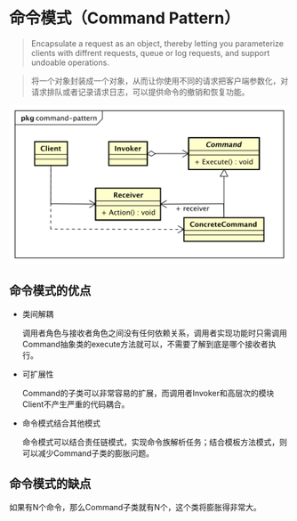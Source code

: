 # 命令模式（Command Pattern）

> Encapsulate a request as an object, thereby letting you parameterize clients with diffrent requests, queue or log requests, and support undoable operations.

> 将一个对象封装成一个对象，从而让你使用不同的请求把客户端参数化，对请求排队或者记录请求日志，可以提供命令的撤销和恢复功能。

![command-pattern](../res/images/command-pattern.svg)

## 命令模式的优点

* 类间解耦

    调用者角色与接收者角色之间没有任何依赖关系，调用者实现功能时只需调用Command抽象类的execute方法就可以，不需要了解到底是哪个接收者执行。

* 可扩展性

    Command的子类可以非常容易的扩展，而调用者Invoker和高层次的模块Client不产生严重的代码耦合。

* 命令模式结合其他模式

    命令模式可以结合责任链模式，实现命令族解析任务；结合模板方法模式，则可以减少Command子类的膨胀问题。

## 命令模式的缺点

如果有N个命令，那么Command子类就有N个，这个类将膨胀得非常大。
